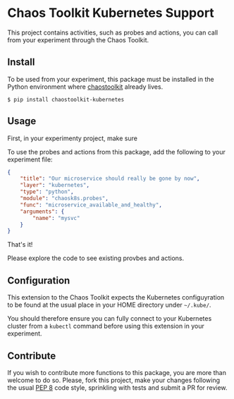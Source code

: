 # Chaos Toolkit Kubernetes Support

This project contains activities, such as probes and actions, you can call from
your experiment through the Chaos Toolkit.

## Install

To be used from your experiment, this package must be installed in the Python
environment where [chaostoolkit][] already lives.

[chaostoolkit]: https://github.com/chaostoolkit/chaostoolkit

```
$ pip install chaostoolkit-kubernetes
```

## Usage

First, in your experimenty project, make sure

To use the probes and actions from this package, add the following to your
experiment file:

```json
{
    "title": "Our microservice should really be gone by now",
    "layer": "kubernetes",
    "type": "python",
    "module": "chaosk8s.probes",
    "func": "microservice_available_and_healthy",
    "arguments": {
        "name": "mysvc"
    }
}
```

That's it!

Please explore the code to see existing provbes and actions.

## Configuration

This extension to the Chaos Toolkit expects the Kubernetes configuyration to 
be found at the usual place in your HOME directory under `~/.kube/`.

You should therefore ensure you can fully connect to your Kubernetes cluster
from a `kubectl` command before using this extension in your experiment.

## Contribute

If you wish to contribute more functions to this package, you are more than
welcome to do so. Please, fork this project, make your changes following the
usual [PEP 8][pep8] code style, sprinkling with tests and submit a PR for
review.

[pep8]: https://pycodestyle.readthedocs.io/en/latest/
